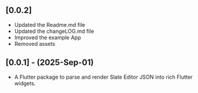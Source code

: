 ## [0.0.2]

- Updated the Readme.md file
- Updated the changeLOG.md file
- Improved the example App
- Removed assets

## [0.0.1] - (2025-Sep-01)

- A Flutter package to parse and render Slate Editor JSON into rich Flutter widgets.
